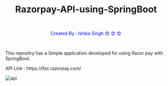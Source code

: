 
<h1 align="center">Razorpay-API-using-SpringBoot </h1>
<br>
<p style=color:blue align="center"> Created By : Ishika Singh &#128525; &#128525; &#128525;</p>
<br>
<p> This repositry has a  Simple application developed for using Razor pay with SpringBoot.</p>
<p> API Link : https://ifsc.razorpay.com/ </p>


![api](https://user-images.githubusercontent.com/91179905/165603746-bc1556c4-c6e9-4d5d-9560-0f63aad13b39.JPG)
